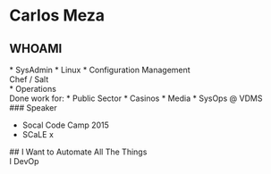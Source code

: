 # Carlos Meza

## WHOAMI

<section>
* SysAdmin <!-- .element: class="fragment" -->
  * Linux <!-- .element: class="fragment" -->
  * Configuration Management<br />Chef / Salt <!-- .element: class="fragment" -->

<aside class="notes">
* Operations
</aside>
</section>
<!-- -->

<section>
Done work for:
* Public Sector
* Casinos
* Media
* SysOps @ VDMS <!-- .element: class="fragment" -->

<aside class="notes">
</aside>
</section>
<!-- -->

<section>
### Speaker

* Socal Code Camp 2015
* SCaLE x

<aside class="notes">
</aside>
</section>
<!-- -->

<section>
## I Want to Automate All The Things
<aside class="notes">
</aside>
</section>
<!-- -->

<section>
I DevOp

<aside class="notes">
</aside>
</section>
<!-- -->

